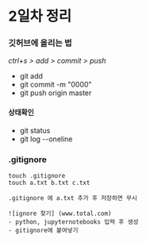 # 2일차 정리 

### 깃허브에 올리는 법 
*ctrl+s  > add > commit > push*
- git add
- git commit -m "0000"
- git push origin master

#### 상태확인
- git status
- git log --oneline

### .gitignore
``` 
touch .gitignore
touch a.txt b.txt c.txt

.gitignore 에 a.txt 추가 후 저장하면 무시 

![ignore 찾기] (www.total.com)
- python, jupyternotebooks 입력 후 생성 
- gitignore에 붙여넣기